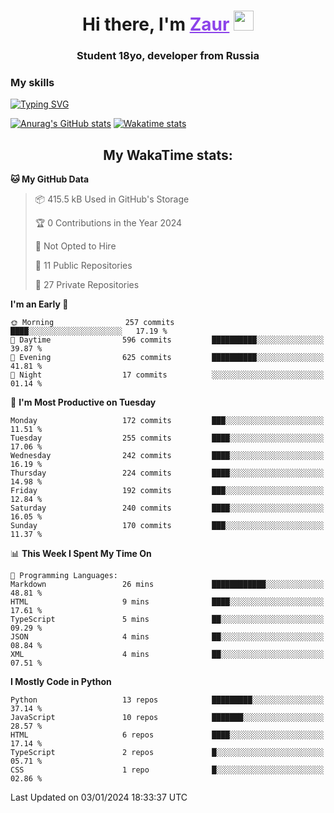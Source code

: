 <h1 align="center">
    Hi there, I'm 
    <a href="https://t.me/skyguy" target="_blank" style="color: #8C43EA">Zaur</a>
    <img src="https://github.com/blackcater/blackcater/raw/main/images/Hi.gif" height="32">
</h1>

<h3 align="center">
    Student 18yo, developer from Russia
</h3>  

### **My skills**
[![Typing SVG](https://readme-typing-svg.herokuapp.com?font=Oxanium&duration=3000&pause=1500&color=8C43EA&height=30&lines=Python:+FastAPI,+Flask,+Aiogram,+Telethon;SQL:+PostgreSQL,+SQLite;JavaScript/TypeScript:+React.js;HTML+(PUG),+CSS+(SCSS))](https://git.io/typing-svg)

[![Anurag's GitHub stats](https://github-readme-stats.vercel.app/api?username=mrskyguy&hide_title=true&count_private=true&show_icons=true&title_color=8C43EA&icon_color=BE57EA&bg_color=30,191919,341b56&text_color=B1B1B1&border_radius=10&hide_border=true)](https://github.com/anuraghazra/github-readme-stats)
[![Wakatime stats](https://github-readme-stats.vercel.app/api/wakatime?username=skyguy&hide_title=true&show_icons=true&title_color=8C43EA&icon_color=BE57EA&bg_color=30,191919,341b56&text_color=B1B1B1&border_radius=10&hide_border=true)](https://github.com/anuraghazra/github-readme-stats)


<h2 align="center"> My WakaTime stats: </h2>

<!--START_SECTION:waka-->
**🐱 My GitHub Data** 

> 📦 415.5 kB Used in GitHub's Storage 
 > 
> 🏆 0 Contributions in the Year 2024
 > 
> 🚫 Not Opted to Hire
 > 
> 📜 11 Public Repositories 
 > 
> 🔑 27 Private Repositories 
 > 
**I'm an Early 🐤** 

```text
🌞 Morning                257 commits         ████░░░░░░░░░░░░░░░░░░░░░   17.19 % 
🌆 Daytime                596 commits         ██████████░░░░░░░░░░░░░░░   39.87 % 
🌃 Evening                625 commits         ██████████░░░░░░░░░░░░░░░   41.81 % 
🌙 Night                  17 commits          ░░░░░░░░░░░░░░░░░░░░░░░░░   01.14 % 
```
📅 **I'm Most Productive on Tuesday** 

```text
Monday                   172 commits         ███░░░░░░░░░░░░░░░░░░░░░░   11.51 % 
Tuesday                  255 commits         ████░░░░░░░░░░░░░░░░░░░░░   17.06 % 
Wednesday                242 commits         ████░░░░░░░░░░░░░░░░░░░░░   16.19 % 
Thursday                 224 commits         ████░░░░░░░░░░░░░░░░░░░░░   14.98 % 
Friday                   192 commits         ███░░░░░░░░░░░░░░░░░░░░░░   12.84 % 
Saturday                 240 commits         ████░░░░░░░░░░░░░░░░░░░░░   16.05 % 
Sunday                   170 commits         ███░░░░░░░░░░░░░░░░░░░░░░   11.37 % 
```


📊 **This Week I Spent My Time On** 

```text
💬 Programming Languages: 
Markdown                 26 mins             ████████████░░░░░░░░░░░░░   48.81 % 
HTML                     9 mins              ████░░░░░░░░░░░░░░░░░░░░░   17.61 % 
TypeScript               5 mins              ██░░░░░░░░░░░░░░░░░░░░░░░   09.29 % 
JSON                     4 mins              ██░░░░░░░░░░░░░░░░░░░░░░░   08.84 % 
XML                      4 mins              ██░░░░░░░░░░░░░░░░░░░░░░░   07.51 % 
```

**I Mostly Code in Python** 

```text
Python                   13 repos            █████████░░░░░░░░░░░░░░░░   37.14 % 
JavaScript               10 repos            ███████░░░░░░░░░░░░░░░░░░   28.57 % 
HTML                     6 repos             ████░░░░░░░░░░░░░░░░░░░░░   17.14 % 
TypeScript               2 repos             █░░░░░░░░░░░░░░░░░░░░░░░░   05.71 % 
CSS                      1 repo              █░░░░░░░░░░░░░░░░░░░░░░░░   02.86 % 
```




 Last Updated on 03/01/2024 18:33:37 UTC
<!--END_SECTION:waka-->
